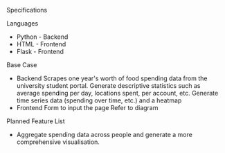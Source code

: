 Specifications

Languages

* Python - Backend
* HTML - Frontend
* Flask - Frontend


Base Case

* Backend
    Scrapes one year's worth of food spending data from the university student portal. 
    Generate descriptive statistics such as average spending per day, locations spent, per account, etc.
    Generate time series data (spending over time, etc.) and a heatmap
* Frontend
  Form to input the page
  Refer to diagram


Planned Feature List
* Aggregate spending data across people and generate a more comprehensive visualisation.
